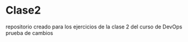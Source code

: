 
# Clase2
repositorio creado para los ejercicios de la clase 2 del curso de DevOps
prueba de cambios
